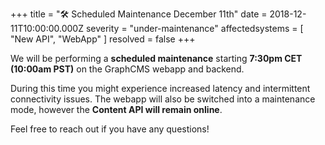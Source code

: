 +++
title = "🛠  Scheduled Maintenance December 11th"
date = 2018-12-11T10:00:00.000Z
severity = "under-maintenance"
affectedsystems = [
  "New API",
  "WebApp"
]
resolved = false
+++

We will be performing a **scheduled maintenance** starting **7:30pm CET (10:00am PST)** on the GraphCMS webapp and backend.

During this time you might experience increased latency and intermittent connectivity issues. The webapp will also be switched into a maintenance mode, however the **Content API will remain online**.

Feel free to reach out if you have any questions!